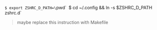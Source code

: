 `$ export ZSHRC_D_PATH=\`pwd\``
`$ cd ~/.config && ln -s $ZSHRC_D_PATH zshrc.d`

> maybe replace this instruction with Makefile
